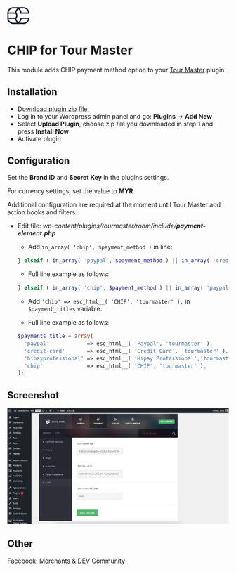 <img src="./assets/logo.svg" alt="drawing" width="50"/>

# CHIP for Tour Master

This module adds CHIP payment method option to your [Tour Master](https://codecanyon.net/item/tour-master-tour-booking-travel-wordpress-plugin/20539780) plugin.

## Installation

* [Download plugin zip file.](https://github.com/CHIPAsia/chip-for-tour-master/archive/refs/heads/main.zip)
* Log in to your Wordpress admin panel and go: **Plugins** -> **Add New**
* Select **Upload Plugin**, choose zip file you downloaded in step 1 and press **Install Now**
* Activate plugin

## Configuration

Set the **Brand ID** and **Secret Key** in the plugins settings.

For currency settings, set the value to **MYR**.

Additional configuration are required at the moment until Tour Master add action hooks and filters.

* Edit file: _wp-content/plugins/tourmaster/room/include/_***payment-element.php***
  * Add `in_array( 'chip', $payment_method )` in line:

  ```php
  } elseif ( in_array( 'paypal', $payment_method ) || in_array( 'credit-card', $payment_method ) || in_array( 'hipayprofessional', $payment_method ) ) {
  ```

  * Full line example as follows:

  ```php
  } elseif ( in_array( 'chip', $payment_method ) || in_array( 'paypal', $payment_method ) || in_array( 'credit-card', $payment_method ) || in_array( 'hipayprofessional',$payment_method ) ) {
  ```

  * Add `'chip' => esc_html__( 'CHIP', 'tourmaster' ),` in `$payment_titles` variable.

  * Full line example as follows:

  ```php
  $payments_title = array(
    'paypal'            => esc_html__( 'Paypal', 'tourmaster' ),
    'credit-card'       => esc_html__( 'Credit Card', 'tourmaster' ),
    'hipayprofessional' => esc_html__( 'Hipay Professional','tourmaster' ),
    'chip'              => esc_html__( 'CHIP', 'tourmaster' ),
  );
  ```

## Screenshot

![Set API Key](./assets/api_key.png "Set Secret Key & Brand ID Screenshot")

## Other

Facebook: [Merchants & DEV Community](https://www.facebook.com/groups/3210496372558088)